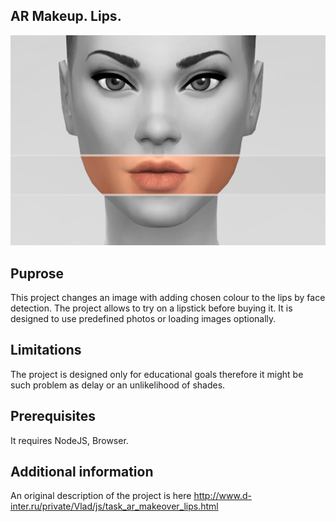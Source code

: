 ## AR Makeup. Lips.  
![Background image](/LipsProject.png)
## Puprose
This project changes an image with adding chosen colour to the lips by face detection.
The project allows to try on a lipstick before buying it.
It is designed to use predefined photos or loading images optionally.
## Limitations
The project is designed only for educational goals therefore it might be such problem as delay or an unlikelihood of shades.
## Prerequisites
It requires NodeJS, Browser.
## Additional information
An original description of the project is here http://www.d-inter.ru/private/Vlad/js/task_ar_makeover_lips.html
